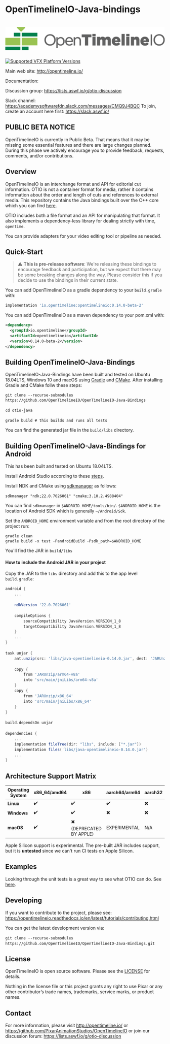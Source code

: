 OpenTimelineIO-Java-bindings
=======
[![OpenTimelineIO](images/opentimelineio-color.svg)](http://opentimeline.io)
==============

[![Supported VFX Platform Versions](https://img.shields.io/badge/vfx%20platform-2016--2020-lightgrey.svg)](http://www.vfxplatform.com/)

Main web site: http://opentimeline.io/

Documentation: 

Discussion group: https://lists.aswf.io/g/otio-discussion

Slack channel: https://academysoftwarefdn.slack.com/messages/CMQ9J4BQC
To join, create an account here first: https://slack.aswf.io/

PUBLIC BETA NOTICE
------------------

OpenTimelineIO is currently in Public Beta. That means that it may be missing
some essential features and there are large changes planned. During this phase
we actively encourage you to provide feedback, requests, comments, and/or
contributions.

Overview
--------

OpenTimelineIO is an interchange format and API for editorial cut information.
OTIO is not a container format for media, rather it contains information about
the order and length of cuts and references to external media. This repository 
contains the Java bindings built over the C++ core which you can find [here](https://github.com/PixarAnimationStudios/OpenTimelineIO).

OTIO includes both a file format and an API for manipulating that format.
It also implements a dependency-less library for dealing strictly with time, `opentime`.

You can provide adapters for your video editing tool or pipeline as needed.

Quick-Start
-----------

> :warning: **This is pre-release software**: We're releasing these bindings to encourage feedback and participation, but we expect that there may be some breaking changes along the way. Please consider this if you decide to use the bindings in their current state.

You can add OpenTimelineIO as a gradle dependency to your `build.gradle` with:

```gradle
implementation 'io.opentimeline:opentimelineio:0.14.0-beta-2'
```

You can add OpenTimelineIO as a maven dependency to your pom.xml with:

```xml
<dependency>
  <groupId>io.opentimeline</groupId>
  <artifactId>opentimelineio</artifactId>
  <version>0.14.0-beta-2</version>
</dependency>
```


Building OpenTimelineIO-Java-Bindings
------------------------

OpenTimelineIO-Java-Bindings have been built and tested on Ubuntu 18.04LTS, Windows 10 and macOS using [Gradle](https://gradle.org/install/) and [CMake](https://cmake.org/download/).
After installing Gradle and CMake follw these steps:

```shell
git clone --recurse-submodules https://github.com/OpenTimelineIO/OpenTimelineIO-Java-Bindings

cd otio-java

gradle build # this builds and runs all tests
```

You can find the generated jar file in the `build/libs` directory.

Building OpenTimelineIO-Java-Bindings for Android
------------------------

This has been built and tested on Ubuntu 18.04LTS.

Install Android Studio according to these [steps](https://developer.android.com/studio).

Install NDK and CMake using [sdkmanager](https://developer.android.com/studio/command-line/sdkmanager) as follows:

`sdkmanager "ndk;22.0.7026061" "cmake;3.10.2.4988404"`

You can find `sdkmanager` in `$ANDROID_HOME/tools/bin/`. `$ANDROID_HOME` is the location of Android SDK which is generally `~/Android/Sdk`.

Set the `ANDROID_HOME` environment variable and from the root directory of the project run:

```shell
gradle clean
gradle build -x test -PandroidBuild -Psdk_path=$ANDROID_HOME
```

You'll find the JAR in `build/libs`

#### How to include the Android JAR in your project

Copy the JAR to the `libs` directory and add this to the app level `build.gradle`:

```groovy
android {
    ...

    ndkVersion '22.0.7026061'

    compileOptions {
        sourceCompatibility JavaVersion.VERSION_1_8
        targetCompatibility JavaVersion.VERSION_1_8
    }
    ...
}

task unjar {
    ant.unzip(src: 'libs/java-opentimelineio-0.14.0.jar', dest: 'JARUnzip')

    copy {
        from 'JARUnzip/arm64-v8a'
        into 'src/main/jniLibs/arm64-v8a'
    }
    copy {
        from 'JARUnzip/x86_64'
        into 'src/main/jniLibs/x86_64'
    }
}

build.dependsOn unjar

dependencies {
    ...
    implementation fileTree(dir: "libs", include: ["*.jar"])
    implementation files('libs/java-opentimelineio-0.14.0.jar')
    ...
}

```


Architecture Support Matrix
---------------------------

| Operating System | x86_64/amd64       | x86                                            | aarch64/arm64            | aarch32                  |
|------------------|--------------------|------------------------------------------------|--------------------------|--------------------------|
| **Linux**        | :heavy_check_mark: | :heavy_check_mark:                             | :heavy_check_mark:       | :heavy_multiplication_x: |
| **Windows**      | :heavy_check_mark: | :heavy_check_mark:                             | :heavy_multiplication_x: | :heavy_multiplication_x: |
| **macOS**        | :heavy_check_mark: | :heavy_multiplication_x: (DEPRECATED BY APPLE) | EXPERIMENTAL             | N/A                      |

Apple Silicon support is experimental. The pre-built JAR includes support, but it is **untested** since we can't run CI tests on Apple Silicon.

Examples
--------

Looking through the unit tests is a great way to see what OTIO can do. 
See [here](https://github.com/OpenTimelineIO/OpenTimelineIO-Java-Bindings/tree/master/src/test/java/io/opentimeline).

Developing
----------

If you want to contribute to the project, please see: https://opentimelineio.readthedocs.io/en/latest/tutorials/contributing.html

You can get the latest development version via:

`git clone --recurse-submodules https://github.com/OpenTimelineIO/OpenTimelineIO-Java-Bindings.git`

License
-------
OpenTimelineIO is open source software. Please see the [LICENSE](LICENSE) for details.

Nothing in the license file or this project grants any right to use Pixar or any other contributor’s trade names, trademarks, service marks, or product names.

Contact
-------

For more information, please visit http://opentimeline.io/
or https://github.com/PixarAnimationStudios/OpenTimelineIO
or join our discussion forum: https://lists.aswf.io/g/otio-discussion
